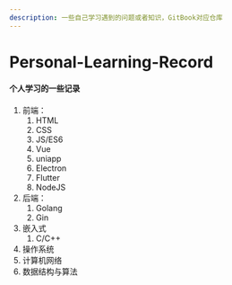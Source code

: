 ```yaml
---
description: 一些自己学习遇到的问题或者知识，GitBook对应仓库
---
```


# Personal-Learning-Record

#### 个人学习的一些记录 <a href="#pvl0g" id="pvl0g"></a>

1. 前端：
   1. HTML
   2. CSS
   3. JS/ES6
   4. Vue
   5. uniapp
   6. Electron
   7. Flutter
   8. NodeJS
2. 后端：
   1. Golang
   2. Gin
3. 嵌入式
   1. C/C++
4. 操作系统
5. 计算机网络
6. 数据结构与算法
